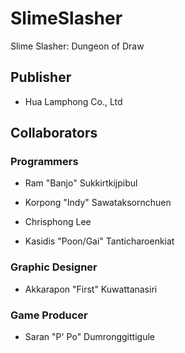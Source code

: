 # SlimeSlasher
Slime Slasher: Dungeon of Draw

## Publisher

* Hua Lamphong Co., Ltd

## Collaborators

### Programmers

* Ram "Banjo" Sukkirtkijpibul

* Korpong "Indy" Sawataksornchuen

* Chrisphong Lee

* Kasidis "Poon/Gai" Tanticharoenkiat

### Graphic Designer

* Akkarapon "First" Kuwattanasiri

### Game Producer

* Saran "P' Po" Dumronggittigule


